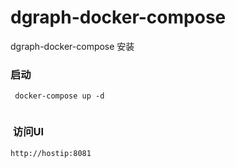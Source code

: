 # dgraph-docker-compose
dgraph-docker-compose 安装

###  启动  

```
 docker-compose up -d
 
```

###  访问UI

```
http://hostip:8081
```
